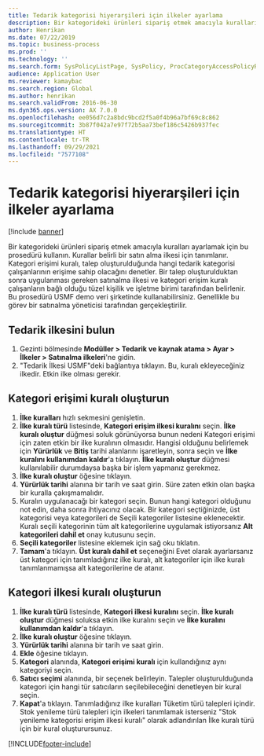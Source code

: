 ```yaml
---
title: Tedarik kategorisi hiyerarşileri için ilkeler ayarlama
description: Bir kategorideki ürünleri sipariş etmek amacıyla kuralları ayarlamak için bu prosedürü kullanın.
author: Henrikan
ms.date: 07/22/2019
ms.topic: business-process
ms.prod: ''
ms.technology: ''
ms.search.form: SysPolicyListPage, SysPolicy, ProcCategoryAccessPolicyRule, ProcCategoryPolicyRule, EcoResCategorySingleLookup
audience: Application User
ms.reviewer: kamaybac
ms.search.region: Global
ms.author: henrikan
ms.search.validFrom: 2016-06-30
ms.dyn365.ops.version: AX 7.0.0
ms.openlocfilehash: ee056d7c2a8bdc9bcd2f5a0f4b96a7bf69c8c862
ms.sourcegitcommit: 3b87f042a7e97f72b5aa73bef186c5426b937fec
ms.translationtype: HT
ms.contentlocale: tr-TR
ms.lasthandoff: 09/29/2021
ms.locfileid: "7577108"
---
```

# <a name="set-up-policies-for-procurement-category-hierarchies"></a>Tedarik kategorisi hiyerarşileri için ilkeler ayarlama

[!include [banner](../../includes/banner.md)]

Bir kategorideki ürünleri sipariş etmek amacıyla kuralları ayarlamak için bu prosedürü kullanın. Kurallar belirli bir satın alma ilkesi için tanımlanır. Kategori erişimi kuralı, talep oluşturulduğunda hangi tedarik kategorisi çalışanlarının erişime sahip olacağını denetler. Bir talep oluşturulduktan sonra uygulanması gereken satınalma ilkesi ve kategori erişim kuralı çalışanların bağlı olduğu tüzel kişilik ve işletme birimi tarafından belirlenir. Bu prosedürü USMF demo veri şirketinde kullanabilirsiniz. Genellikle bu görev bir satınalma yöneticisi tarafından gerçekleştirilir.


## <a name="find-the-procurement-policy"></a>Tedarik ilkesini bulun
1. Gezinti bölmesinde **Modüller > Tedarik ve kaynak atama > Ayar > İlkeler > Satınalma ilkeleri**'ne gidin.
2. "Tedarik İlkesi USMF"deki bağlantıya tıklayın. Bu, kuralı ekleyeceğiniz ilkedir. Etkin ilke olması gerekir.  

## <a name="create-a-category-access-rule"></a>Kategori erişimi kuralı oluşturun
1. **İlke kuralları** hızlı sekmesini genişletin.
2. **İlke kuralı türü** listesinde, **Kategori erişim ilkesi kuralını** seçin. **İlke kuralı oluştur** düğmesi soluk görünüyorsa bunun nedeni Kategori erişimi için zaten etkin bir ilke kuralının olmasıdır. Hangisi olduğunu belirlemek için **Yürürlük** ve **Bitiş** tarihi alanlarını işaretleyin, sonra seçin ve **İlke kuralını kullanımdan kaldır**'a tıklayın. **İlke kuralı oluştur** düğmesi kullanılabilir durumdaysa başka bir işlem yapmanız gerekmez.  
3. **İlke kuralı oluştur** öğesine tıklayın.
4. **Yürürlük tarihi** alanına bir tarih ve saat girin. Süre zaten etkin olan başka bir kuralla çakışmamalıdır.  
5. Kuralın uygulanacağı bir kategori seçin. Bunun hangi kategori olduğunu not edin, daha sonra ihtiyacınız olacak. Bir kategori seçtiğinizde, üst kategorisi veya kategorileri de Seçili kategoriler listesine eklenecektir. Kuralı seçili kategorinin tüm alt kategorilerine uygulamak istiyorsanız **Alt kategorileri dahil et** onay kutusunu seçin.
6. **Seçili kategoriler** listesine eklemek için sağ oku tıklatın.  
4. **Tamam**'a tıklayın. **Üst kuralı dahil et** seçeneğini Evet olarak ayarlarsanız üst kategori için tanımladığınız ilke kuralı, alt kategoriler için ilke kuralı tanımlanmamışsa alt kategorilerine de atanır.

## <a name="create-a-category-policy-rule"></a>Kategori ilkesi kuralı oluşturun
1. **İlke kuralı türü** listesinde, **Kategori ilkesi kuralını** seçin. **İlke kuralı oluştur** düğmesi soluksa etkin ilke kuralını seçin ve **İlke kuralını kullanımdan kaldır**'a tıklayın.  
2. **İlke kuralı oluştur** öğesine tıklayın.
3. **Yürürlük tarihi** alanına bir tarih ve saat girin.
4. **Ekle** öğesine tıklayın.
5. **Kategori** alanında, **Kategori erişimi kuralı** için kullandığınız aynı kategoriyi seçin.
6. **Satıcı seçimi** alanında, bir seçenek belirleyin. Talepler oluşturulduğunda kategori için hangi tür satıcıların seçilebileceğini denetleyen bir kural seçin.  
7. **Kapat**'a tıklayın. Tanımladığınız ilke kuralları Tüketim türü talepleri içindir. Stok yenileme türü talepleri için ilkeleri tanımlamak isterseniz "Stok yenileme kategorisi erişim ilkesi kuralı" olarak adlandırılan İlke kuralı türü için bir kural oluşturursunuz.  



[!INCLUDE[footer-include](../../../includes/footer-banner.md)]